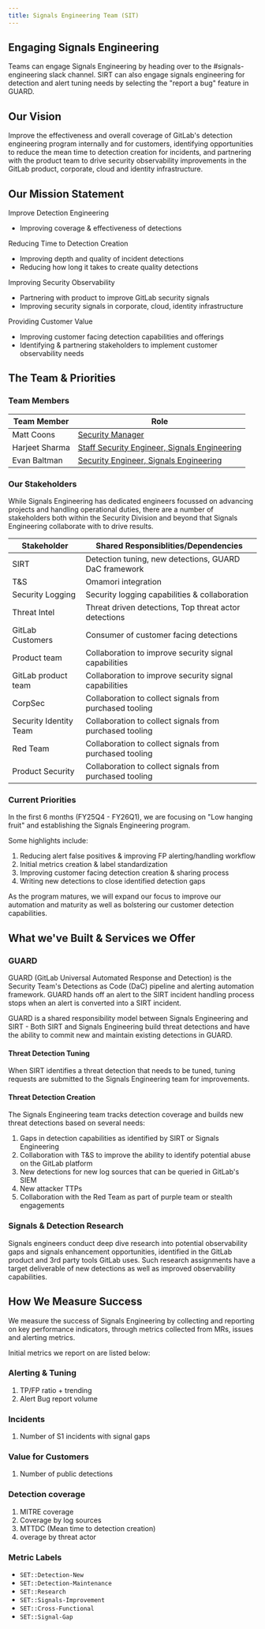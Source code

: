 ```yaml
---
title: Signals Engineering Team (SIT)
---
```


## Engaging Signals Engineering

Teams can engage Signals Engineering by heading over to the #signals-engineering slack channel. SIRT can also engage signals engineering for detection and alert tuning needs by selecting the "report a bug" feature in GUARD.

## Our Vision

Improve the effectiveness and overall coverage of GitLab's detection engineering program internally and for customers, identifying opportunities to reduce the mean time to detection creation for incidents, and partnering with the product team to drive security observability improvements in the GitLab product, corporate, cloud and identity infrastructure.

## Our Mission Statement

Improve Detection Engineering

- Improving coverage & effectiveness of detections

Reducing Time to Detection Creation

- Improving depth and quality of incident detections
- Reducing how long it takes to create quality detections

Improving Security Observability

- Partnering with product to improve GitLab security signals
- Improving security signals in corporate, cloud, identity infrastructure

Providing Customer Value

- Improving customer facing detection capabilities and offerings
- Identifying & partnering stakeholders to implement customer observability needs

## The Team & Priorities

### Team Members

| Team Member | Role |
|---|---|
| Matt Coons | [Security Manager](https://handbook.gitlab.com/job-families/security/security-leadership/) |
| Harjeet Sharma | [Staff Security Engineer, Signals Engineering](https://handbook.gitlab.com/job-families/security/security-engineer/#signals-engineering) |
| Evan Baltman | [Security Engineer, Signals Engineering](https://handbook.gitlab.com/job-families/security/security-engineer/#signals-engineering) |

### Our Stakeholders

While Signals Engineering has dedicated engineers focussed on advancing projects and handling operational duties, there are a number of stakeholders both within the Security Division and beyond that Signals Engineering collaborate with to drive results.

| Stakeholder | Shared Responsiblities/Dependencies |
|---|---|
| SIRT | Detection tuning, new detections, GUARD DaC framework |
| T&S | Omamori integration |
| Security Logging | Security logging capabilities & collaboration |
| Threat Intel | Threat driven detections, Top threat actor detections |
| GitLab Customers | Consumer of customer facing detections |
| Product team | Collaboration to improve security signal capabilities |
| GitLab product team | Collaboration to improve security signal capabilities |
| CorpSec | Collaboration to collect signals from purchased tooling |
| Security Identity Team | Collaboration to collect signals from purchased tooling |
| Red Team | Collaboration to collect signals from purchased tooling |
| Product Security | Collaboration to collect signals from purchased tooling |

### Current Priorities

In the first 6 months (FY25Q4 - FY26Q1), we are focusing on "Low hanging fruit" and establishing the Signals Engineering program.

Some highlights include:

1. Reducing alert false positives & improving FP alerting/handling workflow
2. Initial metrics creation & label standardization
3. Improving customer facing detection creation & sharing process
4. Writing new detections to close identified detection gaps

As the program matures, we will expand our focus to improve our automation and maturity as well as bolstering our customer detection capabilities.

## What we've Built & Services we Offer

### GUARD

GUARD (GitLab Universal Automated Response and Detection) is the Security Team's Detections as Code (DaC) pipeline and alerting automation framework. GUARD hands off an alert to the SIRT incident handling process stops when an alert is converted into a SIRT incident.

GUARD is a shared responsibility model between Signals Engineering and SIRT - Both SIRT and Signals Engineering build threat detections and have the ability to commit new and maintain existing detections in GUARD.

#### Threat Detection Tuning

When SIRT identifies a threat detection that needs to be tuned, tuning requests are submitted to the Signals Engineering team for improvements.

#### Threat Detection Creation

The Signals Engineering team tracks detection coverage and builds new threat detections based on several needs:

1. Gaps in detection capabilities as identified by SIRT or Signals Engineering
2. Collaboration with T&S to improve the ability to identify potential abuse on the GitLab platform
3. New detections for new log sources that can be queried in GitLab's SIEM
4. New attacker TTPs
5. Collaboration with the Red Team as part of purple team or stealth engagements

### Signals & Detection Research

Signals engineers conduct deep dive research into potential observability gaps and signals enhancement opportunities, identified in the GitLab product and 3rd party tools GitLab uses. Such research assignments have a target deliverable of new detections as well as improved observability capabilities.

## How We Measure Success

We measure the success of Signals Engineering by collecting and reporting on key performance indicators, through metrics collected from MRs, issues and alerting metrics.

Initial metrics we report on are listed below:

### Alerting & Tuning

1. TP/FP ratio + trending
2. Alert Bug report volume

### Incidents

1. Number of S1 incidents with signal gaps

### Value for Customers

1. Number of public detections

### Detection coverage

1. MITRE coverage
2. Coverage by log sources
3. MTTDC (Mean time to detection creation)
4. overage by threat actor

### Metric Labels

- `SET::Detection-New`
- `SET::Detection-Maintenance`
- `SET::Research`
- `SET::Signals-Improvement`
- `SET::Cross-Functional`
- `SET::Signal-Gap`
